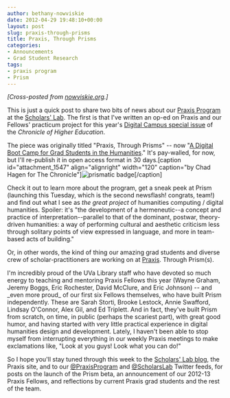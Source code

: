```yaml
---
author: bethany-nowviskie
date: 2012-04-29 19:48:10+00:00
layout: post
slug: praxis-through-prisms
title: Praxis, Through Prisms
categories:
- Announcements
- Grad Student Research
tags:
- praxis program
- Prism
---
```


_[Cross-posted from [nowviskie.org](http://nowviskie.org).]_

This is just a quick post to share two bits of news about our [Praxis Program](http://praxis.scholarslab.org) at the [Scholars' Lab](http://lib.virginia.edu/scholarslab). The first is that I've written an op-ed on Praxis and our Fellows' practicum project for this year's [Digital Campus special issue](http://chronicle.com/section/The-Digital-Campus/491/) of the _Chronicle of Higher Education_.

The piece was originally titled "Praxis, Through Prisms" -- now "[A Digital Boot Camp for Grad Students in the Humanities](http://chronicle.com/article/A-Digital-Boot-Camp-for-Grad/131665/)." It's pay-walled, for now, but I'll re-publish it in open access format in 30 days.[caption id="attachment_1547" align="alignright" width="120" caption="by Chad Hagen for The Chronicle"]![prismatic badge](http://nowviskie.org/wp-content/uploads/2012/04/photo_20266_portrait_wide-e1335738451834-214x300.jpg)[/caption]

Check it out to learn more about the program, get a sneak peek at Prism (launching this Tuesday, which is the second newsflash! congrats, team!) and find out what I see as _the great project_ of humanities computing / digital humanities. Spoiler: it's "the development of a hermeneutic--a concept and practice of interpretation--parallel to that of the dominant, postwar, theory-driven humanities: a way of performing cultural and aesthetic criticism less through solitary points of view expressed in language, and more in team-based acts of building."

Or, in other words, the kind of thing our amazing grad students and diverse crew of scholar-practitioners are working on at [Praxis](http://praxis.scholarslab.org). Through Prism(s).

<!-- more -->I'm incredibly proud of the UVa Library staff who have devoted so much energy to teaching and mentoring Praxis Fellows this year (Wayne Graham, Jeremy Boggs, Eric Rochester, David McClure, and Eric Johnson) -- and _even more proud_ of our first six Fellows themselves, who have built Prism independently. These are Sarah Storti, Brooke Lestock, Annie Swafford, Lindsay O'Connor, Alex Gil, and Ed Triplett. And in fact, they've built Prism from scratch, on time, in public (perhaps the scariest part), with great good humor, and having started with very little practical experience in digital humanities design and development. Lately, I haven't been able to stop myself from interrupting everything in our weekly Praxis meetings to make exclamations like, "Look at you guys! Look what you can do!"

So I hope you'll stay tuned through this week to the [Scholars' Lab blog](http://scholarslab.org/), the Praxis site, and to our [@PraxisProgram](http://twitter.com/PraxisProgram) and [@ScholarsLab](http://twitter.com/ScholarsLab) Twitter feeds, for posts on the launch of the Prism beta, an announcement of our 2012-13 Praxis Fellows, and reflections by current Praxis grad students and the rest of the team.

